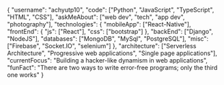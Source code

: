{
  "username": "achyutp10",
  "code": ["Python", "JavaScript", "TypeScript", "HTML", "CSS"],
  "askMeAbout": ["web dev", "tech", "app dev", "photography"],
  "technologies": {
      "mobileApp": ["React-Native"],
      "frontEnd": {
          "js": ["React"],
          "css": ["bootstrap"]
      },
      "backEnd": ["Django", "NodeJS"],
      "databases": ["MongoDB", "MySql", "PostgreSQL"],
      "misc": ["Firebase", "Socket.IO", "selenium"]
  },
  "architecture": ["Serverless Architecture", "Progressive web applications", "Single page applications"],
  "currentFocus": "Building a hacker-like dynamism in web applications",
  "funFact": "There are two ways to write error-free programs; only the third one works"
}
